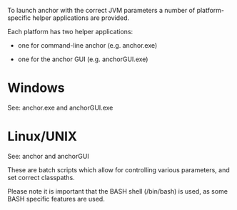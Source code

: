 To launch anchor with the correct JVM parameters a number of platform-specific helper applications are provided.Each platform has two helper applications:- one for command-line anchor (e.g. anchor.exe)- one for the anchor GUI (e.g. anchorGUI.exe)# WindowsSee: anchor.exe and anchorGUI.exe # Linux/UNIXSee: anchor and anchorGUIThese are batch scripts which allow for controlling various parameters, and set correct classpaths.Please note it is important that the BASH shell (/bin/bash) is used, as some BASH specific features are used.